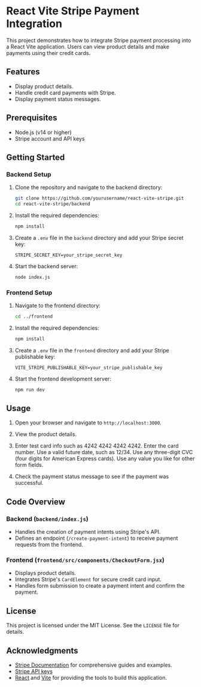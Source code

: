 # React Vite Stripe Payment Integration

This project demonstrates how to integrate Stripe payment processing into a React Vite application. Users can view product details and make payments using their credit cards.

## Features

- Display product details.
- Handle credit card payments with Stripe.
- Display payment status messages.

## Prerequisites

- Node.js (v14 or higher)
- Stripe account and API keys

## Getting Started

### Backend Setup

1. Clone the repository and navigate to the backend directory:
    ```bash
    git clone https://github.com/yourusername/react-vite-stripe.git
    cd react-vite-stripe/backend
    ```

2. Install the required dependencies:
    ```bash
    npm install
    ```

3. Create a `.env` file in the `backend` directory and add your Stripe secret key:
    ```
    STRIPE_SECRET_KEY=your_stripe_secret_key
    ```

4. Start the backend server:
    ```bash
    node index.js
    ```

### Frontend Setup

1. Navigate to the frontend directory:
    ```bash
    cd ../frontend
    ```

2. Install the required dependencies:
    ```bash
    npm install
    ```

3. Create a `.env` file in the `frontend` directory and add your Stripe publishable key:
    ```
    VITE_STRIPE_PUBLISHABLE_KEY=your_stripe_publishable_key
    ```
    
4. Start the frontend development server:
    ```bash
    npm run dev
    ```

## Usage

1. Open your browser and navigate to `http://localhost:3000`.
2. View the product details.
3. Enter test card info such as 4242 4242 4242 4242. Enter the card number.
    Use a valid future date, such as 12/34.
    Use any three-digit CVC (four digits for American Express cards).
    Use any value you like for other form fields.

4. Check the payment status message to see if the payment was successful.

## Code Overview

### Backend (`backend/index.js`)

- Handles the creation of payment intents using Stripe's API.
- Defines an endpoint (`/create-payment-intent`) to receive payment requests from the frontend.

### Frontend (`frontend/src/components/CheckoutForm.jsx`)

- Displays product details.
- Integrates Stripe's `CardElement` for secure credit card input.
- Handles form submission to create a payment intent and confirm the payment.

## License

This project is licensed under the MIT License. See the `LICENSE` file for details.

## Acknowledgments

- [Stripe Documentation](https://stripe.com/docs) for comprehensive guides and examples.
- [Stripe API keys](https://docs.stripe.com/keys)
- [React](https://reactjs.org/) and [Vite](https://vitejs.dev/) for providing the tools to build this application.
